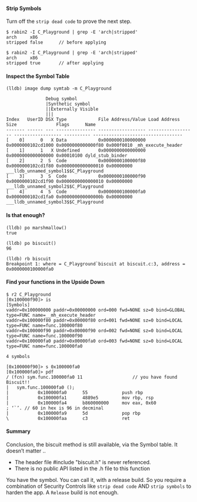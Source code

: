 #### Strip Symbols
Turn off the `strip dead code` to prove the next step.

```
$ rabin2 -I C_Playground | grep -E 'arch|stripped'
arch     x86
stripped false      // before applying
￼
$ rabin2 -I C_Playground | grep -E 'arch|stripped'
arch     x86
stripped true       // after applying
```

#### Inspect the Symbol Table
```
(lldb) image dump symtab -m C_Playground

               Debug symbol
               |Synthetic symbol
               ||Externally Visible
               |||
Index   UserID DSX Type            File Address/Value Load Address       Size               Flags      Name
------- ------ --- --------------- ------------------ ------------------ ------------------ ---------- ----------------------------------
[    0]      0   X Data            0x0000000100000000 0x0000000102cd1000 0x0000000000000f80 0x000f0010 _mh_execute_header
[    1]      1   X Undefined       0x0000000000000000                    0x0000000000000000 0x00010100 dyld_stub_binder
[    2]      2  S  Code            0x0000000100000f80 0x0000000102cd1f80 0x0000000000000010 0x00000000 ___lldb_unnamed_symbol1$$C_Playground
[    3]      3  S  Code            0x0000000100000f90 0x0000000102cd1f90 0x0000000000000010 0x00000000 ___lldb_unnamed_symbol2$$C_Playground
[    4]      4  S  Code            0x0000000100000fa0 0x0000000102cd1fa0 0x000000000000000b 0x00000000 ___lldb_unnamed_symbol3$$C_Playground
```
#### Is that enough?
```
(lldb) po marshmallow()
true

(lldb) po biscuit()
96

(lldb) rb biscuit
Breakpoint 1: where = C_Playground`biscuit at biscuit.c:3, address = 0x0000000100000fa0
```

#### Find your functions in the Upside Down
```
$ r2 C_Playground
[0x100000f90]> is
[Symbols]
vaddr=0x100000000 paddr=0x00000000 ord=000 fwd=NONE sz=0 bind=GLOBAL type=FUNC name=__mh_execute_header
vaddr=0x100000f80 paddr=0x00000f80 ord=001 fwd=NONE sz=0 bind=LOCAL type=FUNC name=func.100000f80
vaddr=0x100000f90 paddr=0x00000f90 ord=002 fwd=NONE sz=0 bind=LOCAL type=FUNC name=func.100000f90
vaddr=0x100000fa0 paddr=0x00000fa0 ord=003 fwd=NONE sz=0 bind=LOCAL type=FUNC name=func.100000fa0

4 symbols

[0x100000f90]> s 0x100000fa0
[0x100000fa0]> pdf
/ (fcn) sym.func.100000fa0 11 					// you have found Biscuit!!
|   sym.func.100000fa0 ();
|           0x100000fa0      55             push rbp
|           0x100000fa1      4889e5         mov rbp, rsp
|           0x100000fa4      b860000000     mov eax, 0x60              ; ‘`’. // 60 in hex is 96 in decminal
|           0x100000fa9      5d             pop rbp
\           0x100000faa      c3             ret

```
#### Summary
Conclusion, the biscuit method is still available, via the Symbol table.  It doesn’t matter ..
 - The header file #include "biscuit.h" is never referenced.
 - There is no public API listed in the .h file to this function

You have the symbol.  You can call it, with a release build.  So you require a combination of Security Controls like `strip dead code` AND `strip symbols` to harden the app.  A `Release` build is not enough.

